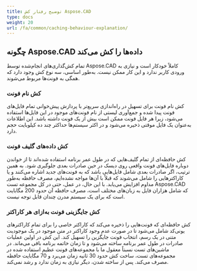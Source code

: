 ```yaml
---
title: توضیح رفتار کش Aspose.CAD
type: docs
weight: 20
url: /fa/common/caching-behaviour-explanation/
---
```



## **چگونه Aspose.CAD داده‌ها را کش می‌کند**

تمام کش‌گذاری‌های انجام‌شده توسط Aspose.CAD کاملاً خودکار است و نیازی به ورودی کاربر ندارد و این کار ممکن نیست. به‌طور اساسی، سه نوع کش وجود دارد که همگی به فونت‌ها مربوط می‌شوند.

### **کش نام فونت**

کش نام فونت برای تسهیل در راه‌اندازی سریع‌تر با پردازش پیش‌خوانی تمام فایل‌های فونت پیدا شده و جمع‌آوری لیستی از نام فونت‌های موجود در این فایل‌ها استفاده می‌شود، زیرا هر فایل فونت ممکن است بیش از یک فونت داشته باشد. این اطلاعات به‌عنوان یک فایل موقتی ذخیره می‌شود و در اکثر سیستم‌ها حداکثر چند ده کیلوبایت حجم دارد.

### **کش داده‌های گلیف فونت**

کش حافظه‌ای از تمام گلیف‌هایی که در طول عمر برنامه استفاده شده‌اند تا از خواندن دوباره فایل‌های فونت واقعی روی دیسک در حین صادرات بعدی جلوگیری شود. به همین ترتیب، اگر صادرات بعدی شامل فایل‌هایی باشد که به فونت‌های جدید اشاره می‌کنند و یا کاراکترهایی را شامل می‌شوند که قبلاً با آن‌ها مواجه نشده‌ایم، مصرف حافظه به‌طور مداوم افزایش می‌یابد. با این حال، در عمل، حتی در کل مجموعه تست Aspose.CAD که شامل هزاران فایل به زبان‌های مختلف است، مصرف حافظه آن حدود 200 مگابایت است که برای یک سیستم مدرن چندان قابل توجه نیست.

### **کش جایگزینی فونت به‌ازای هر کاراکتر**

کش حافظه‌ای که فونت‌هایی را ذخیره می‌کند که کاراکتر خاصی را برای تمام کاراکترهای یونی‌کد شامل می‌شود تا در صورت عدم وجود کاراکتر در متن موجود در یک موجودیت متنی در یک رسم، انتخاب فونت جایگزین را تسهیل کند. این کش در اولین عملیات صادرات در طول عمر برنامه ساخته می‌شود و تا زمان خاتمه برنامه باقی می‌ماند. در ماشین‌های تست نسبتاً معقول ما با مجموعه‌های فونت عظیم استفاده شده در مجموعه‌های تست، ساخت کش حدود 30 ثانیه زمان می‌برد و 70 مگابایت حافظه مصرف می‌کند. پس از ساخته شدن، دیگر نیازی به زمان ندارد و رشد نمی‌کند.
